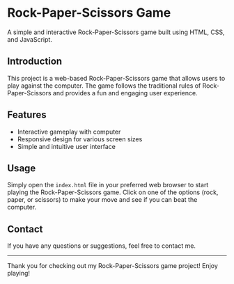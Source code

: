 # Rock-Paper-Scissors Game

A simple and interactive Rock-Paper-Scissors game built using HTML, CSS, and JavaScript.

## Introduction

This project is a web-based Rock-Paper-Scissors game that allows users to play against the computer. The game follows the traditional rules of Rock-Paper-Scissors and provides a fun and engaging user experience.

## Features

- Interactive gameplay with computer
- Responsive design for various screen sizes
- Simple and intuitive user interface

## Usage

Simply open the `index.html` file in your preferred web browser to start playing the Rock-Paper-Scissors game. Click on one of the options (rock, paper, or scissors) to make your move and see if you can beat the computer.

## Contact

If you have any questions or suggestions, feel free to contact me.

---

Thank you for checking out my Rock-Paper-Scissors game project! Enjoy playing!
